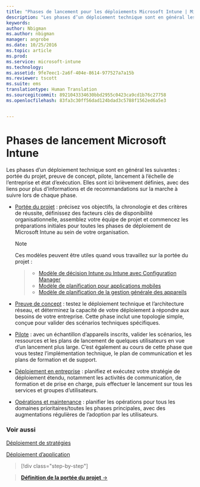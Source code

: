 ```yaml
---
title: "Phases de lancement pour les déploiements Microsoft Intune | Microsoft Intune"
description: "Les phases d’un déploiement technique sont en général les suivantes : portée du projet, preuve de concept, pilote, lancement à l’échelle de l’entreprise et état d’exécution."
keywords: 
author: Nbigman
ms.author: nbigman
manager: angrobe
ms.date: 10/25/2016
ms.topic: article
ms.prod: 
ms.service: microsoft-intune
ms.technology: 
ms.assetid: 9fe7eec1-2a6f-404e-8614-977527a7a15b
ms.reviewer: tscott
ms.suite: ems
translationtype: Human Translation
ms.sourcegitcommit: 8921043334630bbd2955c0423ca9cd1b76c27758
ms.openlocfilehash: 83fa3c30ff56dad124bdad3c5788f1562ed6a5e3


---
```



# Phases de lancement Microsoft Intune
Les phases d’un déploiement technique sont en général les suivantes : portée du projet, preuve de concept, pilote, lancement à l’échelle de l’entreprise et état d’exécution. Elles sont ici brièvement définies, avec des liens pour plus d’informations et de recommandations sur la marche à suivre lors de chaque phase.

-   [Portée du projet](project-scope.md) : précisez vos objectifs, la chronologie et des critères de réussite, définissez des facteurs clés de disponibilité organisationnelle, assemblez votre équipe de projet et commencez les préparations initiales pour toutes les phases de déploiement de Microsoft Intune au sein de votre organisation.
     > [!NOTE]           
       Ces modèles peuvent être utiles quand vous travaillez sur la portée du projet :

    >- [Modèle de décision Intune ou Intune avec Configuration Manager](https://gallery.technet.microsoft.com/Intune-or-Intune-with-900e8a78)
    >- [Modèle de planification pour applications mobiles](https://gallery.technet.microsoft.com/Mobile-app-planning-18689d59)
    >- [Modèle de planification de la gestion générale des appareils](https://gallery.technet.microsoft.com/General-device-management-334c3792)


-   [Preuve de concept](proof-of-concept.md) : testez le déploiement technique et l’architecture réseau, et déterminez la capacité de votre déploiement à répondre aux besoins de votre entreprise. Cette phase inclut une topologie simple, conçue pour valider des scénarios techniques spécifiques.  

-   [Pilote](pilot.md) : avec un échantillon d’appareils inscrits, valider les scénarios, les ressources et les plans de lancement de quelques utilisateurs en vue d’un lancement plus large.  C’est également au cours de cette phase que vous testez l’implémentation technique, le plan de communication et les plans de formation et de support.
-   [Déploiement en entreprise](enterprise-rollout.md) : planifiez et exécutez votre stratégie de déploiement étendu, notamment les activités de communication, de formation et de prise en charge, puis effectuer le lancement sur tous les services et groupes d’utilisateurs.

-   [Opérations et maintenance](operations-and-maintenance.md) : planifier les opérations pour tous les domaines prioritaires/toutes les phases principales, avec des augmentations régulières de l’adoption par les utilisateurs.

### Voir aussi

[Déploiement de stratégies](policy-rollout.md)

[Déploiement d’application](application-rollout.md)


<!--
These should be linked to topics in the plan & design section once it is back in the TOC
## Rolling out policies and apps
These topics will help you plan for the rollout of new policies and apps:
-   **[Roll out policies](policy-rollout.md)**

-   **[Roll out apps](application-rollout.md)**
-->


>[!div class="step-by-step"]

>[**Définition de la portée du projet** &rarr;](project-scope.md)  



<!--HONumber=Oct16_HO4-->


